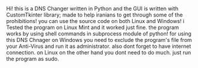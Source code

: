 Hi! this is a DNS Changer written in Python and the GUI is written with CustomTkinter library; made to help iranians to get through some of the prohibitions!
you can use the source code on both Linux and Windows!
i Tested the program on Linux Mint and it worked just fine.
the program works by using shell commands in subprocess module of python!
for using this DNS Chnager on Windows you need to exclude the program's file from your Anti-Virus and run it as administrator. also dont forget to have internet connection.
on Linux on the other hand you dont need to do much. just run the program as sudo.

